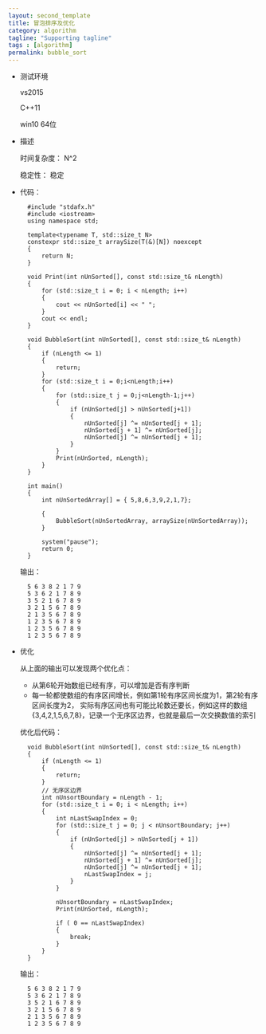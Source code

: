 ```yaml
---
layout: second_template
title: 冒泡排序及优化
category: algorithm
tagline: "Supporting tagline"
tags : [algorithm]
permalink: bubble_sort
---
```


* 测试环境
	
	vs2015

	C++11	

	win10 64位

* 描述

	时间复杂度： N^2

	稳定性： 稳定

* 代码：
	
		#include "stdafx.h"
		#include <iostream>
		using namespace std;

		template<typename T, std::size_t N>
		constexpr std::size_t arraySize(T(&)[N]) noexcept
		{
			return N;
		}

		void Print(int nUnSorted[], const std::size_t& nLength)
		{
			for (std::size_t i = 0; i < nLength; i++)
			{
				cout << nUnSorted[i] << " ";
			}
			cout << endl;
		}

		void BubbleSort(int nUnSorted[], const std::size_t& nLength)
		{
			if (nLength <= 1)
			{
				return;
			}
			for (std::size_t i = 0;i<nLength;i++)
			{
				for (std::size_t j = 0;j<nLength-1;j++)
				{
					if (nUnSorted[j] > nUnSorted[j+1])
					{
						nUnSorted[j] ^= nUnSorted[j + 1];
						nUnSorted[j + 1] ^= nUnSorted[j];
						nUnSorted[j] ^= nUnSorted[j + 1];
					}
				}
				Print(nUnSorted, nLength);
			}
		}

		int main()
		{
			int nUnSortedArray[] = { 5,8,6,3,9,2,1,7};

			{
				BubbleSort(nUnSortedArray, arraySize(nUnSortedArray));
			}

			system("pause");
		    return 0;
		}

	输出：

		5 6 3 8 2 1 7 9
		5 3 6 2 1 7 8 9
		3 5 2 1 6 7 8 9
		3 2 1 5 6 7 8 9
		2 1 3 5 6 7 8 9
		1 2 3 5 6 7 8 9
		1 2 3 5 6 7 8 9
		1 2 3 5 6 7 8 9

* 优化

	从上面的输出可以发现两个优化点：

	- 从第6轮开始数组已经有序，可以增加是否有序判断
	- 每一轮都使数组的有序区间增长，例如第1轮有序区间长度为1，第2轮有序区间长度为2，
	实际有序区间也有可能比轮数还要长，例如这样的数组{3,4,2,1,5,6,7,8}，记录一个无序区边界，也就是最后一次交换数值的索引

	优化后代码：

		void BubbleSort(int nUnSorted[], const std::size_t& nLength)
		{
			if (nLength <= 1)
			{
				return;
			}
			// 无序区边界
			int nUnsortBoundary = nLength - 1;
			for (std::size_t i = 0; i < nLength; i++)
			{
				int nLastSwapIndex = 0;
				for (std::size_t j = 0; j < nUnsortBoundary; j++)
				{
					if (nUnSorted[j] > nUnSorted[j + 1])
					{
						nUnSorted[j] ^= nUnSorted[j + 1];
						nUnSorted[j + 1] ^= nUnSorted[j];
						nUnSorted[j] ^= nUnSorted[j + 1];
						nLastSwapIndex = j;
					}
				}

				nUnsortBoundary = nLastSwapIndex;
				Print(nUnSorted, nLength);

				if ( 0 == nLastSwapIndex)
				{
					break;
				}
			}
		}

	输出：

		5 6 3 8 2 1 7 9
		5 3 6 2 1 7 8 9
		3 5 2 1 6 7 8 9
		3 2 1 5 6 7 8 9
		2 1 3 5 6 7 8 9
		1 2 3 5 6 7 8 9